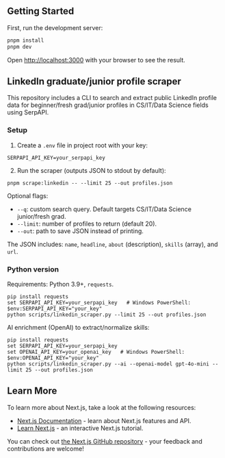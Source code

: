 ## Getting Started

First, run the development server:

```bash
pnpm install
pnpm dev
```

Open [http://localhost:3000](http://localhost:3000) with your browser to see the result.

## LinkedIn graduate/junior profile scraper

This repository includes a CLI to search and extract public LinkedIn profile data for beginner/fresh grad/junior profiles in CS/IT/Data Science fields using SerpAPI.

### Setup

1. Create a `.env` file in project root with your key:

```
SERPAPI_API_KEY=your_serpapi_key
```

2. Run the scraper (outputs JSON to stdout by default):

```
pnpm scrape:linkedin -- --limit 25 --out profiles.json
```

Optional flags:
- `--q`: custom search query. Default targets CS/IT/Data Science junior/fresh grad.
- `--limit`: number of profiles to return (default 20).
- `--out`: path to save JSON instead of printing.

The JSON includes: `name`, `headline`, `about` (description), `skills` (array), and `url`.

### Python version

Requirements: Python 3.9+, `requests`.

```
pip install requests
set SERPAPI_API_KEY=your_serpapi_key   # Windows PowerShell: $env:SERPAPI_API_KEY="your_key"
python scripts/linkedin_scraper.py --limit 25 --out profiles.json
```

AI enrichment (OpenAI) to extract/normalize skills:

```
pip install requests
set SERPAPI_API_KEY=your_serpapi_key
set OPENAI_API_KEY=your_openai_key   # Windows PowerShell: $env:OPENAI_API_KEY="your_key"
python scripts/linkedin_scraper.py --ai --openai-model gpt-4o-mini --limit 25 --out profiles.json
```

## Learn More

To learn more about Next.js, take a look at the following resources:

- [Next.js Documentation](https://nextjs.org/docs) - learn about Next.js features and API.
- [Learn Next.js](https://nextjs.org/learn) - an interactive Next.js tutorial.

You can check out [the Next.js GitHub repository](https://github.com/vercel/next.js/) - your feedback and contributions are welcome!